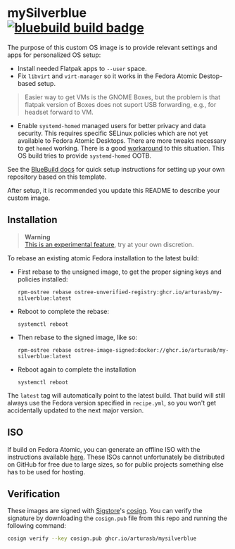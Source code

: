 # mySilverblue &nbsp; [![bluebuild build badge](https://github.com/arturasb/mysilverblue/actions/workflows/build.yml/badge.svg)](https://github.com/arturasb/mysilverblue/actions/workflows/build.yml)

The purpose of this custom OS image is to provide relevant settings and apps for personalized OS setup:

- Install needed Flatpak apps to `--user` space.
- Fix `libvirt` and `virt-manager` so it works in the Fedora Atomic Destop-based setup.
> Easier way to get VMs is the GNOME Boxes, but the problem is that flatpak version of Boxes does not suport USB forwarding, e.g., for headset forward to VM.
- Enable `systemd-homed` managed users for better privacy and data security. This requires specific SELinux policies which are not yet available to Fedora Atomic Desktops. There are more tweaks necessary to get `homed` working. There is a good [workaround](https://discussion.fedoraproject.org/t/building-a-new-home-with-systemd-homed-on-fedora/72690) to this situation. This OS build tries to provide `systemd-homed` OOTB.

See the [BlueBuild docs](https://blue-build.org/how-to/setup/) for quick setup instructions for setting up your own repository based on this template.

After setup, it is recommended you update this README to describe your custom image.

## Installation

> **Warning**  
> [This is an experimental feature](https://www.fedoraproject.org/wiki/Changes/OstreeNativeContainerStable), try at your own discretion.

To rebase an existing atomic Fedora installation to the latest build:

- First rebase to the unsigned image, to get the proper signing keys and policies installed:
  ```
  rpm-ostree rebase ostree-unverified-registry:ghcr.io/arturasb/my-silverblue:latest
  ```
- Reboot to complete the rebase:
  ```
  systemctl reboot
  ```
- Then rebase to the signed image, like so:
  ```
  rpm-ostree rebase ostree-image-signed:docker://ghcr.io/arturasb/my-silverblue:latest
  ```
- Reboot again to complete the installation
  ```
  systemctl reboot
  ```

The `latest` tag will automatically point to the latest build. That build will still always use the Fedora version specified in `recipe.yml`, so you won't get accidentally updated to the next major version.

## ISO

If build on Fedora Atomic, you can generate an offline ISO with the instructions available [here](https://blue-build.org/learn/universal-blue/#fresh-install-from-an-iso). These ISOs cannot unfortunately be distributed on GitHub for free due to large sizes, so for public projects something else has to be used for hosting.

## Verification

These images are signed with [Sigstore](https://www.sigstore.dev/)'s [cosign](https://github.com/sigstore/cosign). You can verify the signature by downloading the `cosign.pub` file from this repo and running the following command:

```bash
cosign verify --key cosign.pub ghcr.io/arturasb/mysilverblue
```
